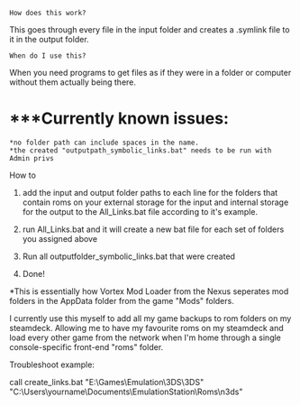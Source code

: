 



	How does this work?

This goes through every file in the input folder and creates a .symlink file to it in the output folder.


	When do I use this?

When you need programs to get files as if they were in a folder or computer without them actually being there.




# ***Currently known issues:
	*no folder path can include spaces in the name.
	*the created "outputpath_symbolic_links.bat" needs to be run with Admin privs


 How to

1. add the input and output folder paths to each line for the folders that contain roms on your external storage for the input and internal storage for the output to the All_Links.bat file according to it's example. 

2. run All_Links.bat and it will create a new bat file for each set of folders you assigned above

3. Run all outputfolder_symbolic_links.bat that were created

4. Done!


*This is essentially how Vortex Mod Loader from the Nexus seperates mod folders in the AppData folder from the game "Mods" folders.
 
I currently use this myself to add all my game backups to rom folders on my steamdeck. 
Allowing me to have my favourite roms on my steamdeck and load every other game from the network when I'm home through a single console-specific front-end "roms" folder.


Troubleshoot example:

call create_links.bat "E:\Games\Emulation\3DS\3DS" "C:\Users\yourname\Documents\EmulationStation\Roms\n3ds"
